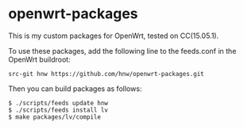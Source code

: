 # openwrt-packages

This is my custom packages for OpenWrt, tested on CC(15.05.1).

To use these packages, add the following line to the feeds.conf in the OpenWrt buildroot:

```
src-git hnw https://github.com/hnw/openwrt-packages.git
```
  
Then you can build packages as follows:

```
$ ./scripts/feeds update hnw
$ ./scripts/feeds install lv
$ make packages/lv/compile
```
